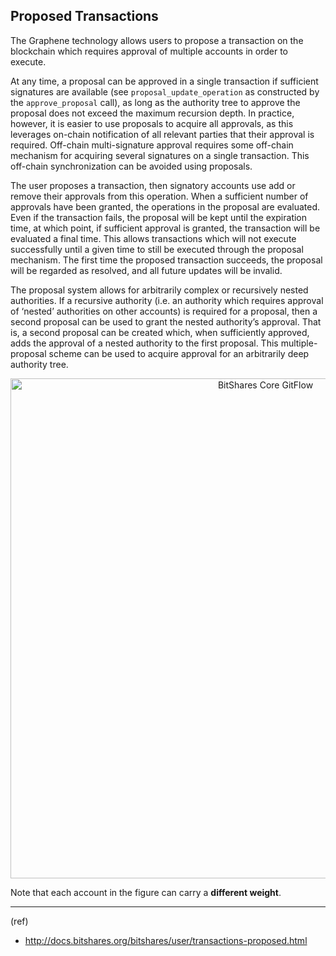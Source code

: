 ## Proposed Transactions

The Graphene technology allows users to propose a transaction on the blockchain which requires approval of multiple accounts in order to execute.

At any time, a proposal can be approved in a single transaction if sufficient signatures are available (see `proposal_update_operation` as constructed by the `approve_proposal` call), as long as the authority tree to approve the proposal does not exceed the maximum recursion depth. In practice, however, it is easier to use proposals to acquire all approvals, as this leverages on-chain notification of all relevant parties that their approval is required. Off-chain multi-signature approval requires some off-chain mechanism for acquiring several signatures on a single transaction. This off-chain synchronization can be avoided using proposals.

The user proposes a transaction, then signatory accounts use add or remove their approvals from this operation. When a sufficient number of approvals have been granted, the operations in the proposal are evaluated. Even if the transaction fails, the proposal will be kept until the expiration time, at which point, if sufficient approval is granted, the transaction will be evaluated a final time. This allows transactions which will not execute successfully until a given time to still be executed through the proposal mechanism. The first time the proposed transaction succeeds, the proposal will be regarded as resolved, and all future updates will be invalid.

The proposal system allows for arbitrarily complex or recursively nested authorities. If a recursive authority (i.e. an authority which requires approval of ‘nested’ authorities on other accounts) is required for a proposal, then a second proposal can be used to grant the nested authority’s approval. That is, a second proposal can be created which, when sufficiently approved, adds the approval of a nested authority to the first proposal. This multiple-proposal scheme can be used to acquire approval for an arbitrarily deep authority tree.

<p align="center">
  <img src="https://github.com/bitshares/how.bitshares.works/blob/master/developers/imgs/trn-proposed.png" width="800" title="BitShares Core GitFlow">
</p>

Note that each account in the figure can carry a **different weight**. 


***

(ref)
- http://docs.bitshares.org/bitshares/user/transactions-proposed.html


